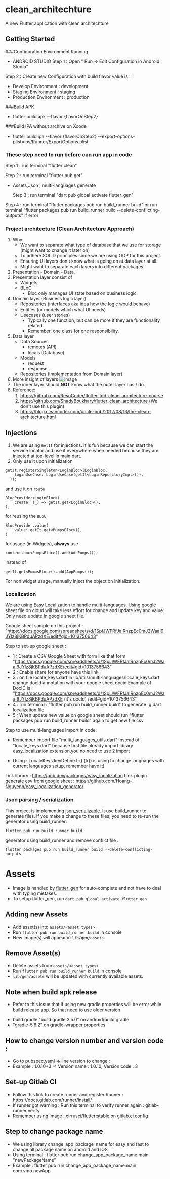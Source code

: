 # clean_architechture

A new Flutter application with clean architechture

## Getting Started

###Configuration Environment Running
- ANDROID STUDIO
  Step 1 : Open " Run => Edit Configuration in Android Studio"

Step 2 : Create new Configuration with build flavor value is :
+ Develop Environment : development
+ Staging Environment : staging
+ Production Environment : production

###Build APK
- flutter build apk --flavor {flavorOnStep2}

###Build IPA without archive on Xcode
- flutter build ipa --flavor {flavorOnStep2} --export-options-plist=ios/Runner/ExportOptions.plist

### These step need to run before can run app in code

Step 1 : run terminal "flutter clean"

Step 2 : run terminal "flutter pub get"

- Assets,Json , multi-languages generate

  Step 3 : run terminal "dart pub global activate flutter_gen"

Step 4 : run terminal "flutter packages pub run build_runner build"
or run terminal "flutter packages pub run build_runner build --delete-conflicting-outputs" if error

### Project architecture (Clean Architecture Approach)

1. Why:
    * We want to separate what type of database that we use for storage (might want to change it
      later on)
    * To adhere SOLID principles since we are using OOP for this project.
    * Ensuring UI layers don't know what is going on at data layer at all.
    * Might want to separate each layers into different packages.
2. Presentation - Domain - Data.
3. Presentation layer consist of
    * Widgets
    * BLoC
        * Bloc only manages UI state based on business logic
4. Domain layer (Business logic layer)
    * Repositories (interfaces aka idea how the logic would behave)
    * Entities (or models which what UI needs)
    * Usecases (user stories)
        * Typically one function, but can be more if they are functionality related.
        * Remember, one class for one responsibility.
5. Data layer
    * Data Sources
        * remotes (API)
        * locals (Database)
    * Models
        * request
        * response
    * Repositories (Implementation from Domain layer)
6. More insight of layers
   ![image](https://miro.medium.com/max/772/0*sfCDEb571WD-7EfP.jpg)
7. The inner layer should **NOT** know what the outer layer has / do.
8. Reference:
    1. https://github.com/ResoCoder/flutter-tdd-clean-architecture-course
    2. https://github.com/ShadyBoukhary/flutter_clean_architecture (We don't use this plugin)
    3. https://blog.cleancoder.com/uncle-bob/2012/08/13/the-clean-architecture.html

## Injections

1. We are using `GetIt` for injections. It is fun because we can start the service locator and use
   it everywhere when needed because they are injected at top-level in main.dart.
2. Only use it upon initialization

```
getIt.registerSingleton<LoginBloc>(LoginBloc(
    loginUseCase: LoginUseCase(getIt<LoginRepositoryImpl>()),
  ));
```

and use it on `route`

```
BlocProvider<LoginBloc>(
    create: (_) => getIt.get<LoginBloc>(),
),
```

for reusing the `BLoC`,

```
BlocProvider.value(
    value: getIt.get<PumpsBloc>(),
)
```

for usage (in Widgets), **always** use

`context.boc<PumpsBloc>().add(AddPumps());`

instead of

`getIt.get<PumpsBloc>().add(AppPumps());`

For non widget usage, manually inject the object on initialization.

### Localization

We are using Easy Localization to handle multi-languages. Using google sheet file on cloud will take
less effort for change and update key and value. Only need update in google sheet file.

Google sheet sample on this project : 
"https://docs.google.com/spreadsheets/d/1SpiJWFRfJaIRnzpEc0mJ2WaaI9JYlz8jKBPduAPzdXE/edit#gid=1013756643"

Step to set-up google sheet :

- 1 : Create a CSV Google Sheet with form like that form
  "https://docs.google.com/spreadsheets/d/1SpiJWFRfJaIRnzpEc0mJ2WaaI9JYlz8jKBPduAPzdXE/edit#gid=1013756643"
- 2 : Enable share for anyone have this link
- 3 : on file locale_keys.dart in lib/utils/multi-languages/locale_keys.dart change docId annotation with
  your google sheet docid Example of DocID is :
  "https://docs.google.com/spreadsheets/d/1SpiJWFRfJaIRnzpEc0mJ2WaaI9JYlz8jKBPduAPzdXE (it's docId)
  /edit#gid=1013756643"
- 4 : run terminal : "flutter pub run build_runner build" to generate .g.dart localization file
- 5 : When update new value on google sheet should run "flutter packages pub run build_runner build" again to get new file csv

Step to use multi-languages import in code: 

- Remember import file "multi_languages_utils.dart" instead of "locale_keys.dart" because first file
already import library easy_localization extension,you no need to use 2 import
  
- Using : LocaleKeys.keyDefine.tr()  (tr() is using to change languages with current languages setup, remember have it)  

Link library : https://pub.dev/packages/easy_localization
Link plugin generate csv from google
sheet : https://github.com/Hoang-Nguyenn/easy_localization_generator

### Json parsing / serialization

This project is implementing [json_serializable](https://pub.dev/packages/json_serializable). It use
build_runner to generate files. If you make a change to these files, you need to re-run the
generator using build_runner:

```
flutter pub run build_runner build
```

generator using build_runner and remove conflict file :

```
flutter packages pub run build_runner build --delete-conflicting-outputs
```

# Assets

- Image is handled by [flutter_gen](https://pub.dev/packages/flutter_gen) for auto-complete and not
  have to deal with typing mistakes.
- To setup flutter_gen, run `dart pub global activate flutter_gen`

## Adding new Assets

- Add asset(s) into `assets/<asset types>`
- Run `flutter pub run build_runner build` in console
- New image(s) will appear in `lib/gen/assets`

## Remove Asset(s)

- Delete assets from `assets/<asset types>`
- Run `flutter pub run build_runner build` in console
- `lib/gen/assets` will be updated with currently available assets.

## Note when build apk release

- Refer to this issue that if using new gradle.properties will be error while build release app. So
  that need to use older version

+ build.gradle "build:gradle:3.5.0" on android/build.gradle
+ "gradle-5.6.2" on gradle-wrapper.properties

## How to change version number and version code :

- Go to pubspec.yaml => line version to change :
- Example : 1.0.10+3 => Version name : 1.0.10, Version code : 3

## Set-up Gitlab CI

- Follow this link to create runner and register Runner : https://docs.gitlab.com/runner/install/
- If runner got warning : Run this terminal to verify runner again : gitlab-runner verify
- Remember using image : cirrusci/flutter:stable on gitlab.ci config

## Step to change package name

- We using library change_app_package_name for easy and fast to change all package name on android
  and IOS
- Using terminal : flutter pub run change_app_package_name:main "newPackageName"
- Example : flutter pub run change_app_package_name:main com.vmo.newApp
